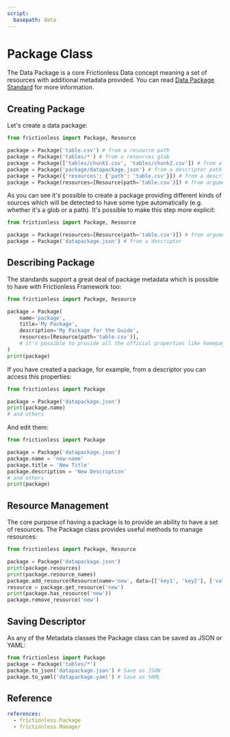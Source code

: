 ```yaml
---
script:
  basepath: data
---
```


# Package Class

The Data Package is a core Frictionless Data concept meaning a set of resources with additional metadata provided. You can read [Data Package Standard](https://specs.frictionlessdata.io/data-package/) for more information.

## Creating Package

Let's create a data package:

```python tabs=Python
from frictionless import Package, Resource

package = Package('table.csv') # from a resource path
package = Package('tables/*') # from a resources glob
package = Package(['tables/chunk1.csv', 'tables/chunk2.csv']) # from a list
package = Package('package/datapackage.json') # from a descriptor path
package = Package({'resources': {'path': 'table.csv'}}) # from a descriptor
package = Package(resources=[Resource(path='table.csv')]) # from arguments
```

As you can see it's possible to create a package providing different kinds of sources which will be detected to have some type automatically (e.g. whether it's a glob or a path). It's possible to make this step more explicit:

```python tabs=Python
from frictionless import Package, Resource

package = Package(resources=[Resource(path='table.csv')]) # from arguments
package = Package('datapackage.json') # from a descriptor
```

## Describing Package

The standards support a great deal of package metadata which is possible to have with Frictionless Framework too:

```python script tabs=Python
from frictionless import Package, Resource

package = Package(
    name='package',
    title='My Package',
    description='My Package for the Guide',
    resources=[Resource(path='table.csv')],
    # it's possible to provide all the official properties like homepage, version, etc
)
print(package)
```

If you have created a package, for example, from a descriptor you can access this properties:

```python script tabs=Python
from frictionless import Package

package = Package('datapackage.json')
print(package.name)
# and others
```

And edit them:

```python script tabs=Python
from frictionless import Package

package = Package('datapackage.json')
package.name = 'new-name'
package.title = 'New Title'
package.description = 'New Description'
# and others
print(package)
```

## Resource Management

The core purpose of having a package is to provide an ability to have a set of resources. The Package class provides useful methods to manage resources:

```python script tabs=Python
from frictionless import Package, Resource

package = Package('datapackage.json')
print(package.resources)
print(package.resource_names)
package.add_resource(Resource(name='new', data=[['key1', 'key2'], ['val1', 'val2']]))
resource = package.get_resource('new')
print(package.has_resource('new'))
package.remove_resource('new')
```

## Saving Descriptor

As any of the Metadata classes the Package class can be saved as JSON or YAML:

```python tabs=Python
from frictionless import Package
package = Package('tables/*')
package.to_json('datapackage.json') # Save as JSON
package.to_yaml('datapackage.yaml') # Save as YAML
```

## Reference

```yaml reference
references:
  - frictionless.Package
  - frictionless.Manager
```
